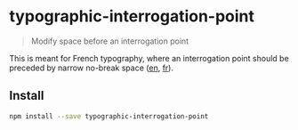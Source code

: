 # typographic-interrogation-point

> Modify space before an interrogation point

This is meant for French typography, where an interrogation point should be preceded by narrow no-break space ([en](http://www.fileformat.info/info/unicode/char/202f/index.htm), [fr](https://fr.wikipedia.org/wiki/Espace_fine_ins%C3%A9cable)).

## Install

```sh
npm install --save typographic-interrogation-point
```
